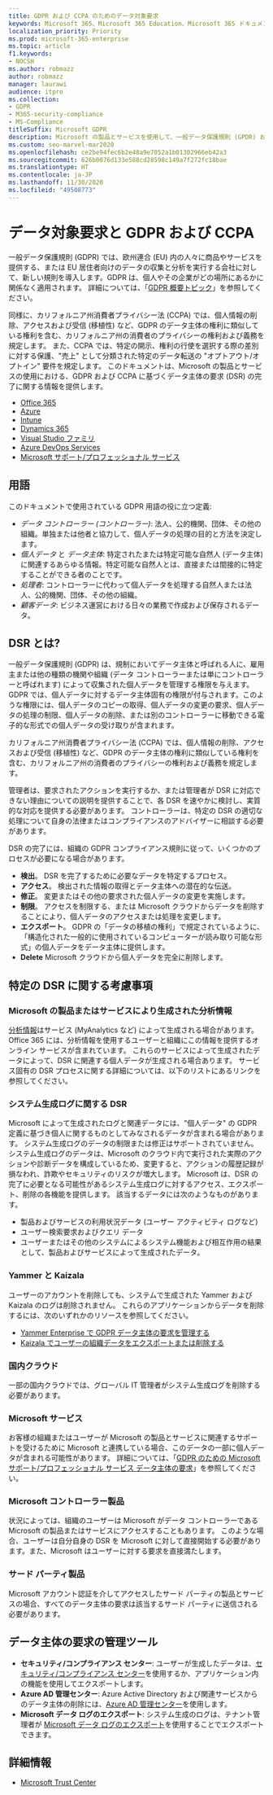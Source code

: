 ```yaml
---
title: GDPR および CCPA のためのデータ対象要求
keywords: Microsoft 365、Microsoft 365 Education、Microsoft 365 ドキュメント、GDPR、CCPA
localization_priority: Priority
ms.prod: microsoft-365-enterprise
ms.topic: article
f1.keywords:
- NOCSH
ms.author: robmazz
author: robmazz
manager: laurawi
audience: itpro
ms.collection:
- GDPR
- M365-security-compliance
- MS-Compliance
titleSuffix: Microsoft GDPR
description: Microsoft の製品とサービスを使用して、一般データ保護規則 (GPDR) およびカリフォルニア州消費者プライバシー法 (CCPA) に従って DSR を完了する方法について説明します。
ms.custom: seo-marvel-mar2020
ms.openlocfilehash: ce2be94fec6b2e48a9e7052a1b01302966eb42a3
ms.sourcegitcommit: 626b0076d133e588cd28598c149a7f272fc18bae
ms.translationtype: HT
ms.contentlocale: ja-JP
ms.lasthandoff: 11/30/2020
ms.locfileid: "49508773"
---
```

# <a name="data-subject-requests-and-the-gdpr-and-ccpa"></a>データ対象要求と GDPR および CCPA

一般データ保護規則 (GDPR) では、欧州連合 (EU) 内の人々に商品やサービスを提供する、または EU 居住者向けのデータの収集と分析を実行する会社に対して、新しい規則を導入します。GDPR は、個人やその企業がどの場所にあるかに関係なく適用されます。 詳細については、「[GDPR 概要トピック](gdpr.md)」を参照してください。

同様に、カリフォルニア州消費者プライバシー法 (CCPA) では、個人情報の削除、アクセスおよび受信 (移植性) など、GDPR のデータ主体の権利に類似している権利を含む、カリフォルニア州の消費者のプライバシーの権利および義務を規定します。  また、CCPA では、特定の開示、権利の行使を選択する際の差別に対する保護、"売上" として分類された特定のデータ転送の "オプトアウト/オプトイン" 要件を規定します。 このドキュメントは、Microsoft の製品とサービスの使用における、GDPR および CCPA に基づくデータ主体の要求 (DSR) の完了に関する情報を提供します。

- [Office 365](gdpr-dsr-Office365.md)
- [Azure](gdpr-dsr-Azure.md)
- [Intune](gdpr-dsr-Intune.md)
- [Dynamics 365](gdpr-dsr-Dynamics365.md)
- [Visual Studio ファミリ](gdpr-dsr-visual-studio-family.md)
- [Azure DevOps Services](gdpr-dsr-vsts.md)
- [Microsoft サポート/プロフェッショナル サービス](gdpr-dsr-prof-services.md)

## <a name="terminology"></a>用語

このドキュメントで使用されている GDPR 用語の役に立つ定義:

- *データ コントローラー (コントローラー)*: 法人、公的機関、団体、その他の組織。単独または他者と協力して、個人データの処理の目的と方法を決定します。  
- *個人データ* と *データ主体*: 特定されたまたは特定可能な自然人 (データ主体) に関連するあらゆる情報。特定可能な自然人とは、直接または間接的に特定することができる者のことです。  
- *処理者*: コントローラーに代わって個人データを処理する自然人または法人、公的機関、団体、その他の組織。  
- *顧客データ*: ビジネス運営における日々の業務で作成および保存されるデータ。

## <a name="what-is-a-dsr"></a>DSR とは?

一般データ保護規則 (GDPR) は、規制においてデータ主体と呼ばれる人に、雇用主または他の種類の機関や組織 (データ コントローラーまたは単にコントローラーと呼ばれます) によって収集された個人データを管理する権限を与えます。 GDPR では、個人データに対するデータ主体固有の権限が付与されます。このような権限には、個人データのコピーの取得、個人データの変更の要求、個人データの処理の制限、個人データの削除、または別のコントローラーに移動できる電子的な形式での個人データの受け取りが含まれます。

カリフォルニア州消費者プライバシー法 (CCPA) では、個人情報の削除、アクセスおよび受信 (移植性) など、GDPR のデータ主体の権利に類似している権利を含む、カリフォルニア州の消費者のプライバシーの権利および義務を規定します。  

管理者は、要求されたアクションを実行するか、または管理者が DSR に対応できない理由についての説明を提供することで、各 DSR を速やかに検討し、実質的な対応を提供する必要があります。 コントローラーは、特定の DSR の適切な処理について自身の法律またはコンプライアンスのアドバイザーに相談する必要があります。

DSR の完了には、組織の GDPR コンプライアンス規則に従って、いくつかのプロセスが必要になる場合があります。
  
- **検出**。 DSR を完了するために必要なデータを特定するプロセス。
- **アクセス**。 検出された情報の取得とデータ主体への潜在的な伝送。
- **修正**。 変更またはその他の要求された個人データの変更を実施します。
- **制限**。 アクセスを制限する、または Microsoft クラウドからデータを削除することにより、個人データのアクセスまたは処理を変更します。
- **エクスポート**。 GDPR の「データの移植の権利」で規定されているように、「構造化された一般的に使用されているコンピューターが読み取り可能な形式」の個人データをデータ主体に提供します。
- **Delete** Microsoft クラウドから個人データを完全に削除します。

## <a name="specific-dsr-considerations"></a>特定の DSR に関する考慮事項

### <a name="insights-generated-by-microsoft-products-or-services"></a>Microsoft の製品またはサービスにより生成された分析情報

[分析情報](https://docs.microsoft.com/microsoft-365/compliance/gdpr-dsr-office365#part-2-responding-to-dsrs-with-respect-to-insights-generated-by-office-365)はサービス (MyAnalytics など) によって生成される場合があります。Office 365 には、分析情報を使用するユーザーと組織にこの情報を提供するオンライン サービスが含まれています。 これらのサービスによって生成されたデータによって、DSR に関連する個人データが生成される場合あります。 サービス固有の DSR プロセスに関する詳細については、以下のリストにあるリンクを参照してください。  

### <a name="dsrs-for-system-generated-logs"></a>システム生成ログに関する DSR

Microsoft によって生成されたログと関連データには、"個人データ" の GDPR 定義に基づき個人に関するものとしてみなされるデータが含まれる場合があります。 システム生成ログのデータの制限または修正はサポートされていません。 システム生成ログのデータは、Microsoft のクラウド内で実行された実際のアクションや診断データを構成しているため、変更すると、アクションの履歴記録が損なわれ、詐欺やセキュリティのリスクが増大します。 Microsoft は、DSR の完了に必要となる可能性があるシステム生成ログに対するアクセス、エクスポート、削除の各機能を提供します。 該当するデータには次のようなものがあります。  

- 製品およびサービスの利用状況データ (ユーザー アクティビティ ログなど)
- ユーザー検索要求およびクエリ データ
- ユーザーまたはその他のシステムによるシステム機能および相互作用の結果として、製品およびサービスによって生成されたデータ。  

### <a name="yammer-and-kaizala"></a>Yammer と Kaizala

ユーザーのアカウントを削除しても、システムで生成された Yammer および Kaizala のログは削除されません。 これらのアプリケーションからデータを削除するには、次のいずれかのリソースを参照してください。

- [Yammer Enterprise で GDPR データ主体の要求を管理する](https://docs.microsoft.com/yammer/manage-security-and-compliance/gdpr-requests-in-yammer-enterprise)
- [Kaizala でユーザーの組織データをエクスポートまたは削除する](https://docs.microsoft.com/office365/kaizala/export-or-delete-a-user-s-data)

### <a name="national-clouds"></a>国内クラウド

一部の国内クラウドでは、グローバル IT 管理者がシステム生成ログを削除する必要があります。

### <a name="microsoft-services"></a>Microsoft サービス

お客様の組織またはユーザーが Microsoft の製品とサービスに関連するサポートを受けるために Microsoft と連携している場合、このデータの一部に個人データが含まれる可能性があります。 詳細については、「[GDPR のための Microsoft サポート/プロフェッショナル サービス データ主体の要求](gdpr-dsr-prof-services.md)」を参照してください。

### <a name="microsoft-controller-products"></a>Microsoft コントローラー製品

状況によっては、組織のユーザーは Microsoft がデータ コントローラーである Microsoft の製品またはサービスにアクセスすることもあります。 このような場合、ユーザーは自分自身の DSR を Microsoft に対して直接開始する必要があります。また、Microsoft はユーザーに対する要求を直接満たします。

### <a name="third-party-products"></a>サード パーティ製品

Microsoft アカウント認証を介してアクセスしたサード パーティの製品とサービスの場合、すべてのデータ主体の要求は該当するサード パーティに送信される必要があります。

## <a name="data-subject-request-admin-tools"></a>データ主体の要求の管理ツール

- **セキュリティ/コンプライアンス センター**: ユーザーが生成したデータは、[セキュリティ/コンプライアンス センター](https://aka.ms/stpsecurityandcompliance)を使用するか、アプリケーション内の機能を使用してエクスポートします。
- **Azure AD 管理センター**: Azure Active Directory および関連サービスからのデータ主体の削除には、[Azure AD 管理センター](https://ms.portal.azure.com/#blade/Microsoft_AAD_IAM/UserManagementMenuBlade/Allusers/menuId/)を使用します。
- **Microsoft データ ログのエクスポート**: システム生成のログは、テナント管理者が [Microsoft データ ログのエクスポート](https://aka.ms/MicrosoftGDPR)を使用することでエクスポートできます。

## <a name="learn-more"></a>詳細情報

- [Microsoft Trust Center](https://www.microsoft.com/trust-center/privacy/gdpr-overview)
